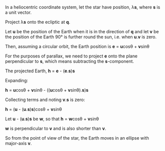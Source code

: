 In a heliocentric coordinate system, let the star have position, λ**s**, where **s** is a unit vector.

Project λ**s** onto the ecliptic at **q**.

Let **u** be the position of the Earth when it is in the direction of **q** and
let **v** be the position of the Earth 90° is further round the sun, i.e. when **u**.**v** is zero.

Then, assuming a circular orbit, the Earth position is **e** = **u**cosθ + **v**sinθ

For the purposes of parallax, we need to project **e** onto the plane perpendicular to **s**, which means subtracting the **s**-component.

The projected Earth, **h** = **e** - (**e**.**s**)**s**

Expanding:

**h** = **u**cosθ + **v**sinθ - ((**u**cosθ + **v**sinθ).**s**)**s**

Collecting terms and noting **v**.**s** is zero:

**h** = (**u** - (**u**.**s**)**s**)cosθ + **v**sinθ

Let **u** - (**u**.**s**)**s** be **w**, so that **h** = **w**cosθ + **v**sinθ

**w** is perpendicular to **v** and is also shorter than **v**.

So from the point of view of the star, the Earth moves in an ellipse with major-axis **v**.
